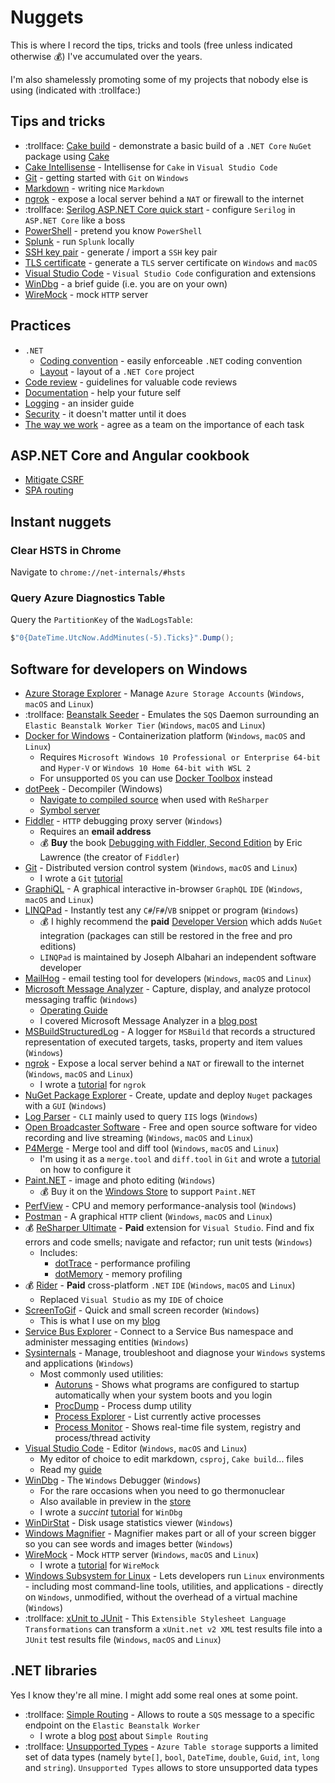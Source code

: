 # Nuggets

This is where I record the tips, tricks and tools (free unless indicated otherwise :moneybag:) I've accumulated over the years.

I'm also shamelessly promoting some of my projects that nobody else is using (indicated with :trollface:)

## Tips and tricks

- :trollface: [Cake build][cake-build] - demonstrate a basic build of a `.NET Core` `NuGet` package using [Cake][cake]
- [Cake Intellisense](docs/cake-intellisense/README.md) - Intellisense for `Cake` in `Visual Studio Code`
- [Git][git-tutorial] - getting started with `Git` on `Windows`
- [Markdown][markdown-tutorial] - writing nice `Markdown`
- [ngrok][ngrok-tutorial] - expose a local server behind a `NAT` or firewall to the internet
- :trollface: [Serilog ASP.NET Core quick start](docs/serilog-aspnet-core/README.md) - configure `Serilog` in `ASP.NET Core` like a boss
- [PowerShell][powershell-tutorial] - pretend you know `PowerShell`
- [Splunk](docs/splunk/README.md) - run `Splunk` locally
- [SSH key pair](docs/ssh-key-pair/README.md) - generate / import a `SSH` key pair
- [TLS certificate](docs/tls/README.md) - generate a `TLS` server certificate on `Windows` and `macOS`
- [Visual Studio Code][vs-code-tutorial] - `Visual Studio Code` configuration and extensions
- [WinDbg][windbg-tutorial] - a brief guide (i.e. you are on your own)
- [WireMock][wiremock-tutorial] - mock `HTTP` server

## Practices

- `.NET`
  - [Coding convention](docs/dotnet/coding-convention/README.md) - easily enforceable `.NET` coding convention
  - [Layout](docs/dotnet/layout/README.md) - layout of a `.NET Core` project
- [Code review](docs/code-review/README.md) - guidelines for valuable code reviews
- [Documentation](docs/documentation/README.md) - help your future self
- [Logging](docs/logging/README.md) - an insider guide
- [Security](docs/security/README.md) - it doesn't matter until it does
- [The way we work](docs/the-way-we-work/README.md) - agree as a team on the importance of each task

## ASP.NET Core and Angular cookbook

- [Mitigate CSRF](docs/aspnet-core/csrf/README.md)
- [SPA routing](docs/aspnet-core/spa-routing/README.md)

## Instant nuggets

### Clear HSTS in Chrome

Navigate to `chrome://net-internals/#hsts`

### Query Azure Diagnostics Table

Query the `PartitionKey` of the `WadLogsTable`:

```csharp
$"0{DateTime.UtcNow.AddMinutes(-5).Ticks}".Dump();
```

## Software for developers on Windows

- [Azure Storage Explorer][azure-storage-explorer] - Manage `Azure Storage Accounts` (`Windows`, `macOS` and `Linux`)
- :trollface: [Beanstalk Seeder][beanstalk-seeder] - Emulates the `SQS` Daemon surrounding an `Elastic Beanstalk Worker Tier` (`Windows`, `macOS` and `Linux`)
- [Docker for Windows][docker-windows] - Containerization platform (`Windows`, `macOS` and `Linux`)
  - Requires `Microsoft Windows 10 Professional or Enterprise 64-bit` and `Hyper-V` or `Windows 10 Home 64-bit with WSL 2`
  - For unsupported `OS` you can use [Docker Toolbox][docker-toolbox] instead
- [dotPeek][dot-peek] - Decompiler (Windows)
  - [Navigate to compiled source][dot-peek-navigate-compiled] when used with `ReSharper`
  - [Symbol server][dot-peek-symbol-server]
- [Fiddler][fiddler] - `HTTP` debugging proxy server (`Windows`)
  - Requires an **email address**
  - :moneybag: **Buy** the book [Debugging with Fiddler, Second Edition][debugging-with-fiddler] by Eric Lawrence (the creator of `Fiddler`)
- [Git][git] - Distributed version control system (`Windows`, `macOS` and `Linux`)
  - I wrote a `Git` [tutorial][git-tutorial]
- [GraphiQL][graphi-ql] - A graphical interactive in-browser `GraphQL` `IDE` (`Windows`, `macOS` and `Linux`)
- [LINQPad][linqpad] - Instantly test any `C#`/`F#`/`VB` snippet or program (`Windows`)
  - :moneybag: I highly recommend the **paid** [Developer Version][linqpad-developer] which adds `NuGet` integration (packages can still be restored in the free and pro editions)
  - `LINQPad` is maintained by Joseph Albahari an independent software developer
- [MailHog][mail-hog] - email testing tool for developers (`Windows`, `macOS` and `Linux`)
- [Microsoft Message Analyzer][microsoft-message-analyzer] - Capture, display, and analyze protocol messaging traffic (`Windows`)
  - [Operating Guide][microsoft-message-analyzer-operating-guide]
  - I covered Microsoft Message Analyzer in a [blog post][blog-netsh]
- [MSBuildStructuredLog][ms-build-structured-log] - A logger for `MSBuild` that records a structured representation of executed targets, tasks, property and item values (`Windows`)
- [ngrok][ngrok] - Expose a local server behind a `NAT` or firewall to the internet (`Windows`, `macOS` and `Linux`)
  - I wrote a [tutorial][ngrok-tutorial] for `ngrok`
- [NuGet Package Explorer][nuget-package-explorer] - Create, update and deploy `Nuget` packages with a `GUI` (`Windows`)
- [Log Parser][logparser] - `CLI` mainly used to query `IIS` logs (`Windows`)
- [Open Broadcaster Software][open-broadcaster-software] - Free and open source software for video recording and live streaming (`Windows`, `macOS` and `Linux`)
- [P4Merge][p4-merge] - Merge tool and diff tool (`Windows`, `macOS` and `Linux`)
  - I'm using it as a `merge.tool` and `diff.tool` in `Git` and wrote a [tutorial][p4-merge-tutorial] on how to configure it
- [Paint.NET][paint-dotnet] - image and photo editing (`Windows`)
  - :moneybag: Buy it on the [Windows Store][paint-dotnet-store] to support `Paint.NET`
- [PerfView][perfview] - CPU and memory performance-analysis tool (`Windows`)
- [Postman][postman] - A graphical `HTTP` client (`Windows`, `macOS` and `Linux`)
- :moneybag: [ReSharper Ultimate][resharper-ultimate] - **Paid** extension for `Visual Studio`. Find and fix errors and code smells; navigate and refactor; run unit tests (`Windows`)
  - Includes:
    - [dotTrace][dot-trace] - performance profiling
    - [dotMemory][dot-memory] - memory profiling
- :moneybag: [Rider][rider] - **Paid** cross-platform `.NET` `IDE` (`Windows`, `macOS` and `Linux`)
  - Replaced `Visual Studio` as my `IDE` of choice
- [ScreenToGif][screen-to-gif] - Quick and small screen recorder (`Windows`)
  - This is what I use on my [blog][blog]
- [Service Bus Explorer][service-bus-explorer] - Connect to a Service Bus namespace and administer messaging entities (`Windows`)
- [Sysinternals][sysinternals] - Manage, troubleshoot and diagnose your `Windows` systems and applications (`Windows`)
  - Most commonly used utilities:
    - [Autoruns][autoruns] - Shows what programs are configured to startup automatically when your system boots and you login
    - [ProcDump][proc-dump] - Process dump utility
    - [Process Explorer][process-explorer] - List currently active processes
    - [Process Monitor][procmon] - Shows real-time file system, registry and process/thread activity
- [Visual Studio Code][visual-studio-code] - Editor (`Windows`, `macOS` and `Linux`)
  - My editor of choice to edit markdown, `csproj`, `Cake build`... files
  - Read my [guide][vs-code-tutorial]
- [WinDbg][windbg] - The `Windows` Debugger (`Windows`)
  - For the rare occasions when you need to go thermonuclear
  - Also available in preview in the [store][windbg-store]
  - I wrote a *succint* [tutorial][windbg-tutorial] for `WinDbg`
- [WinDirStat][win-dir-stat] - Disk usage statistics viewer (`Windows`)
- [Windows Magnifier][windows-magnifier] - Magnifier makes part or all of your screen bigger so you can see words and images better (`Windows`)
- [WireMock][wiremock] - Mock `HTTP` server (`Windows`, `macOS` and `Linux`)
  - I wrote a [tutorial][wiremock-tutorial] for `WireMock`
- [Windows Subsystem for Linux][wsl] - Lets developers run `Linux` environments - including most command-line tools, utilities, and applications - directly on `Windows`, unmodified, without the overhead of a virtual machine (`Windows`)
- :trollface: [xUnit to JUnit][xunit-to-junit] - This `Extensible Stylesheet Language Transformations` can transform a `xUnit.net v2 XML` test results file into a `JUnit` test results file (`Windows`, `macOS` and `Linux`)

## .NET libraries

Yes I know they're all mine. I might add some real ones at some point.

- :trollface: [Simple Routing][simple-routing] - Allows to route a `SQS` message to a specific endpoint on the `Elastic Beanstalk Worker`
  - I wrote a blog [post][post-simple-routing] about `Simple Routing`
- :trollface: [Unsupported Types][unsupported-notes] - `Azure Table storage` supports a limited set of data types (namely `byte[]`, `bool`, `DateTime`, `double`, `Guid`, `int`, `long` and `string`). `Unsupported Types` allows to store unsupported data types

[cake-build]: https://github.com/gabrielweyer/cake-build
[cake]: https://cakebuild.net/
[ngrok-tutorial]: docs/ngrok/README.md
[wiremock-tutorial]: docs/wiremock/README.md
[azure-storage-explorer]: https://azure.microsoft.com/en-au/features/storage-explorer/
[docker-windows]: https://store.docker.com/editions/community/docker-ce-desktop-windows
[docker-toolbox]: https://docs.docker.com/toolbox/overview/
[dot-peek]: https://www.jetbrains.com/decompiler/
[fiddler]: https://www.telerik.com/fiddler
[debugging-with-fiddler]: https://gumroad.com/l/dwf2/
[dot-peek-symbol-server]: https://www.jetbrains.com/help/decompiler/Using_product_as_a_Symbol_Server.html
[dot-peek-navigate-compiled]: https://www.jetbrains.com/help/decompiler/Navigation_and_Search__Navigating_to_External_Sources.html
[git]: https://git-scm.com/downloads
[graphi-ql]: https://github.com/graphql/graphiql
[linqpad]: https://www.linqpad.net/
[linqpad-developer]: https://www.linqpad.net/Purchase.aspx
[nuget-package-explorer]: https://github.com/NuGetPackageExplorer/NuGetPackageExplorer
[ngrok]: https://ngrok.com/
[p4-merge]: https://www.perforce.com/products/helix-core-apps/merge-diff-tool-p4merge
[postman]: https://www.getpostman.com/
[resharper-ultimate]: https://www.jetbrains.com/dotnet/
[dot-trace]: https://www.jetbrains.com/help/profiler/Introduction.html
[dot-memory]: https://www.jetbrains.com/help/dotmemory/Introduction.html
[rider]: https://www.jetbrains.com/rider/
[screen-to-gif]: http://www.screentogif.com/
[blog]: https://gabrielweyer.net/
[sysinternals]: https://docs.microsoft.com/en-us/sysinternals/
[autoruns]: https://docs.microsoft.com/en-us/sysinternals/downloads/autoruns
[procmon]: https://docs.microsoft.com/en-us/sysinternals/downloads/procmon
[process-explorer]: https://docs.microsoft.com/en-us/sysinternals/downloads/process-explorer
[proc-dump]: https://docs.microsoft.com/en-us/sysinternals/downloads/procdump
[visual-studio-code]: https://code.visualstudio.com/
[markdownlint]: https://marketplace.visualstudio.com/items?itemName=DavidAnson.vscode-markdownlint
[editor-config]: https://marketplace.visualstudio.com/items?itemName=EditorConfig.EditorConfig
[windbg]: https://developer.microsoft.com/en-us/windows/hardware/download-windbg
[windbg-store]: https://www.microsoft.com/en-au/store/p/windbg-preview/9pgjgd53tn86
[win-dir-stat]: https://windirstat.net/
[wiremock]: http://wiremock.org/
[microsoft-message-analyzer]: https://www.microsoft.com/en-au/download/details.aspx?id=44226
[microsoft-message-analyzer-operating-guide]: https://technet.microsoft.com/en-us/library/jj649776.aspx
[blog-netsh]: https://gabrielweyer.net/2016/07/16/capture-network-packets-with-netsh/
[wsl]: https://docs.microsoft.com/en-us/windows/wsl/install-win10
[git-tutorial]: docs/git/README.md
[ms-build-structured-log]: https://github.com/KirillOsenkov/MSBuildStructuredLog
[beanstalk-seeder]: https://github.com/gabrielweyer/beanstalk-seeder
[simple-routing]: https://github.com/gabrielweyer/simple-routing
[xunit-to-junit]: https://github.com/gabrielweyer/xunit-to-junit
[unsupported-notes]: https://github.com/gabrielweyer/unsupported-types
[post-simple-routing]: https://gabrielweyer.net/2018/01/28/simple-routing-elastic-beanstalk-worker/
[p4-merge-tutorial]: docs/git/README.md#difftool-and-mergetool
[windbg-tutorial]: docs/windbg/README.md
[vs-code-tutorial]: docs/vs-code/README.md
[service-bus-explorer]: https://github.com/paolosalvatori/ServiceBusExplorer
[windows-magnifier]: https://support.microsoft.com/en-au/help/11542/windows-use-magnifier
[open-broadcaster-software]: https://obsproject.com/
[perfview]: https://github.com/Microsoft/perfview
[logparser]: https://www.microsoft.com/en-us/download/details.aspx?id=24659
[paint-dotnet]: https://www.getpaint.net/
[paint-dotnet-store]: https://www.microsoft.com/store/apps/9NBHCS1LX4R0?ocid=badge
[markdown-tutorial]: docs/markdown/README.md
[mail-hog]: https://github.com/mailhog/MailHog
[powershell-tutorial]: docs/powershell/README.md
